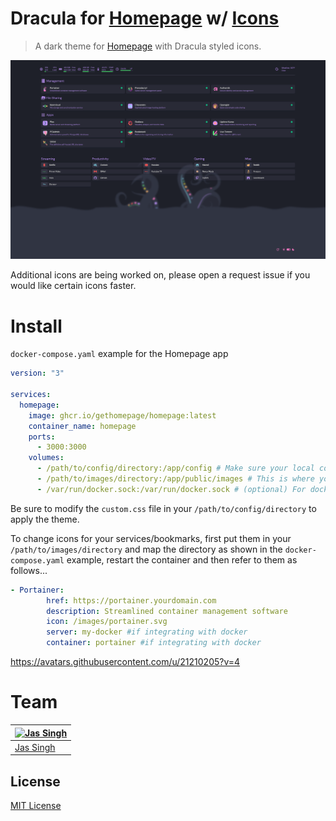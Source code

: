 # Dracula for [Homepage](https://github.com/gethomepage/homepage) w/ [Icons](Dracula%20Icons)
  > A dark theme for [Homepage](https://github.com/gethomepage/homepage) with Dracula styled icons.

<p align="center">
  <img src="homepage-dracula.png?v=2" />
</p>

Additional icons are being worked on, please open a request issue if you would like certain icons faster. 

# Install
`docker-compose.yaml` example for the Homepage app
```yaml
version: "3"

services:
  homepage:
    image: ghcr.io/gethomepage/homepage:latest
    container_name: homepage
    ports:
      - 3000:3000
    volumes:
      - /path/to/config/directory:/app/config # Make sure your local config directory exists
      - /path/to/images/directory:/app/public/images # This is where your images/app-icons would go
      - /var/run/docker.sock:/var/run/docker.sock # (optional) For docker integrations
```

Be sure to modify the `custom.css` file in your `/path/to/config/directory` to apply the theme.

To change icons for your services/bookmarks, first put them in your `/path/to/images/directory` and map the directory as shown in the `docker-compose.yaml` example, restart the container and then refer to them as follows...

```yaml
- Portainer:
        href: https://portainer.yourdomain.com
        description: Streamlined container management software
        icon: /images/portainer.svg
        server: my-docker #if integrating with docker
        container: portainer #if integrating with docker
```
https://avatars.githubusercontent.com/u/21210205?v=4
# Team

| [![Jas Singh](https://github.com/Jas-SinghFSU.png?size=100)](https://github.com/Jas-SinghFSU) |
| ---------------------------------------------------------------------------------------- |
| [Jas Singh](https://github.com/Jas-SinghFSU)                                               |

## License

[MIT License](./LICENSE)
